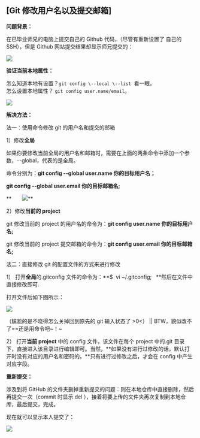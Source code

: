 ## [Git 修改用户名以及提交邮箱]

**问题背景：**

在已毕业师兄的电脑上提交自己的 Github 代码，（尽管有重新设置了 自己的 SSH），但是 Github 网站提交结果却显示师兄提交的：

![](https://images2018.cnblogs.com/blog/818082/201711/818082-20171125212922531-563664264.jpg)

**验证当前本地属性：**

怎么知道本地有设置？`git config \--local \--list`  看一眼。  
怎么设置本地属性？ `git config user.name/email`。

![](https://images2018.cnblogs.com/blog/818082/201711/818082-20171125213708531-1661982898.jpg)

**解决方法：**

法一：使用命令修改 git 的用户名和提交的邮箱

1）修改**全局**

如果你要修改当前全局的用户名和邮箱时，需要在上面的两条命令中添加一个参数，--global，代表的是全局。

命令分别为：**git config \--global user.name 你的目标用户名；**

**git config \--global user.email 你的目标邮箱名;**

**       ![](https://images2018.cnblogs.com/blog/818082/201711/818082-20171125215535125-949741075.jpg)**

2）修改**当前的 project**

git 修改当前的 project 的用户名的命令为：**git config user.name 你的目标用户名;**

git 修改当前的 project 提交邮箱的命令为：**git config user.email 你的目标邮箱名;**

法二：直接修改 git 的配置文件的方式来进行修改

1） 打开**全局**的.gitconfig 文件的命令为：**\$  vi \~/.gitconfig;   **然后在文件中直接修改即可.

打开文件后如下图所示：

![](https://images2018.cnblogs.com/blog/818082/201711/818082-20171125214327359-587432998.jpg)

（尴尬的是不晓得怎么关掉回到原先的 git 输入状态了 >0\<） || BTW，貌似改不了==还是用命令吧\~！\~

2） 打开**当前 project** 中的 config 文件，该文件在每个 project 中的.git 目录下，直接进入该目录进行编辑即可。当然，**如果没有进行过修改的话，默认打开时没有对应的用户名和密码的。**只有进行过修改之后，才会在 config 中产生对应字段。

**重新提交：**

涉及到将 GitHub 的文件夹删掉重新提交的问题：则在本地仓库中直接删除，然后再提交一次（commit 时显示 del ），接着将要上传的文件夹再次复制到本地仓库，最后提交，完成。

现在就可以显示本人提交了：

![](https://images2018.cnblogs.com/blog/818082/201711/818082-20171125221409781-687891521.jpg)
